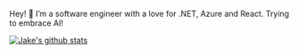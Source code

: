 Hey! 👋
I’m a software engineer with a love for .NET, Azure and React. Trying to embrace AI!

[![Jake's github stats](https://github-readme-stats.vercel.app/api?username=jakebayliss&theme=light)](https://github.com/jakebayliss/github-readme-stats)
